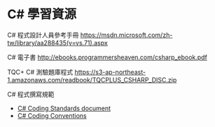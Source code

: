 # C# 學習資源

C# 程式設計人員參考手冊
https://msdn.microsoft.com/zh-tw/library/aa288435(v=vs.71).aspx

C# 電子書
http://ebooks.programmersheaven.com/csharp_ebook.pdf

TQC+ C# 測驗題庫程式
https://s3-ap-northeast-1.amazonaws.com/readbook/TQCPLUS_CSHARP_DISC.zip

C# 程式撰寫規範

* [C# Coding Standards document](http://weblogs.asp.net/lhunt/CSharp-Coding-Standards-document)
* [C# Coding Conventions](https://msdn.microsoft.com/en-us/library/ff926074.aspx)